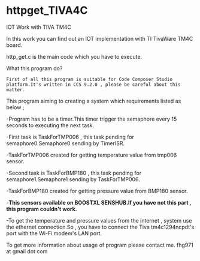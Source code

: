 # httpget_TIVA4C
IOT Work with TIVA TM4C

In this work you can find out an IOT implementation with TI TivaWare TM4C board.

http_get.c is the main code which you have to execute.


What this program do?

    First of all this program is suitable for Code Composer Studio platform.It's written in CCS 9.2.0 , please be careful about this matter.
This program aiming to creating a system which requirements listed as below ;

-Program has to be a timer.This timer trigger the semaphore every 15 seconds to executing the next task.

-First task is TaskForTMP006 , this task pending for semaphore0.Semaphore0 sending by TimerISR.

-TaskForTMP006 created for getting temperature value from tmp006 sensor.


-Second task is TaskForBMP180 , this task pending for semaphore1.Semaphore1 sending by TaskForTMP006.


-TaskForBMP180 created for getting pressure value from BMP180 sensor.

-**This sensors available on BOOSTXL SENSHUB.If you have not this part , this program couldn't work.**

-To get the temperature and pressure values from the internet , system use the ethernet connection.So , you have to connect the Tiva tm4c1294ncpdt's port with  the Wi-Fi modem's LAN port.


To get more information about usage of program please contact me.
fhg971 at gmail dot com




